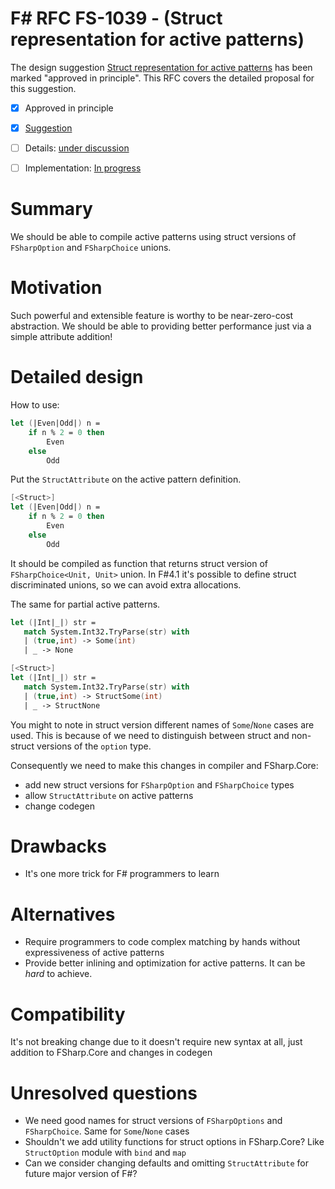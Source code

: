 # F# RFC FS-1039 - (Struct representation for active patterns)

The design suggestion [Struct representation for active patterns](https://github.com/fsharp/fslang-suggestions/issues/612) has been marked "approved in principle".
This RFC covers the detailed proposal for this suggestion.

* [x] Approved in principle
* [x] [Suggestion](https://github.com/fsharp/fslang-suggestions/issues/612)
* [ ] Details: [under discussion](https://github.com/fsharp/FSharpLangDesign/issues/FILL-ME-IN)
* [ ] Implementation: [In progress](https://github.com/Microsoft/visualfsharp/pull/FILL-ME-IN)


# Summary
[summary]: #summary

We should be able to compile active patterns using struct versions of `FSharpOption` and `FSharpChoice` unions.

# Motivation
[motivation]: #motivation

Such powerful and extensible feature is worthy to be near-zero-cost abstraction. We should be able to providing better performance just via a simple attribute addition!

# Detailed design
[design]: #detailed-design

How to use:

```fsharp
let (|Even|Odd|) n =
    if n % 2 = 0 then
        Even
    else
        Odd
```

Put the `StructAttribute` on the active pattern definition.

```fsharp
[<Struct>]
let (|Even|Odd|) n =
    if n % 2 = 0 then
        Even
    else
        Odd
```

It should be compiled as function that returns struct version of `FSharpChoice<Unit, Unit>` union. In F#4.1 it's possible to define struct discriminated unions, so we can avoid extra allocations.

The same for partial active patterns.

```fsharp
let (|Int|_|) str =
   match System.Int32.TryParse(str) with
   | (true,int) -> Some(int)
   | _ -> None
```

```fsharp
[<Struct>]
let (|Int|_|) str =
   match System.Int32.TryParse(str) with
   | (true,int) -> StructSome(int)
   | _ -> StructNone
```

You might to note in struct version different names of `Some`/`None` cases are used. This is because of we need to distinguish between struct and non-struct versions of the `option` type.

Сonsequently we need to make this changes in compiler and FSharp.Core:

- add new struct versions for `FSharpOption` and `FSharpChoice` types
- allow `StructAttribute` on active patterns
- change codegen

# Drawbacks
[drawbacks]: #drawbacks

- It's one more trick for F# programmers to learn

# Alternatives
[alternatives]: #alternatives

- Require programmers to code complex matching by hands without expressiveness of active patterns
- Provide better inlining and optimization for active patterns. It can be _hard_ to achieve.

# Compatibility
[compatibility]: #compatibility

It's not breaking change due to it doesn't require new syntax at all, just addition to FSharp.Core and changes in codegen

# Unresolved questions
[unresolved]: #unresolved-questions

- We need good names for struct versions of `FSharpOptions` and `FSharpChoice`. Same for `Some`/`None` cases
- Shouldn't we add utility functions for struct options in FSharp.Core? Like `StructOption` module with `bind` and `map`
- Can we consider changing defaults and omitting `StructAttribute` for future major version of F#?
